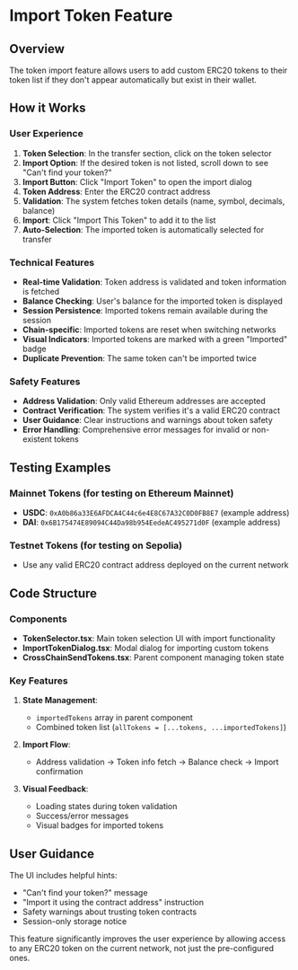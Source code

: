 # Import Token Feature

## Overview
The token import feature allows users to add custom ERC20 tokens to their token list if they don't appear automatically but exist in their wallet.

## How it Works

### User Experience
1. **Token Selection**: In the transfer section, click on the token selector
2. **Import Option**: If the desired token is not listed, scroll down to see "Can't find your token?"
3. **Import Button**: Click "Import Token" to open the import dialog
4. **Token Address**: Enter the ERC20 contract address
5. **Validation**: The system fetches token details (name, symbol, decimals, balance)
6. **Import**: Click "Import This Token" to add it to the list
7. **Auto-Selection**: The imported token is automatically selected for transfer

### Technical Features
- **Real-time Validation**: Token address is validated and token information is fetched
- **Balance Checking**: User's balance for the imported token is displayed
- **Session Persistence**: Imported tokens remain available during the session
- **Chain-specific**: Imported tokens are reset when switching networks
- **Visual Indicators**: Imported tokens are marked with a green "Imported" badge
- **Duplicate Prevention**: The same token can't be imported twice

### Safety Features
- **Address Validation**: Only valid Ethereum addresses are accepted
- **Contract Verification**: The system verifies it's a valid ERC20 contract
- **User Guidance**: Clear instructions and warnings about token safety
- **Error Handling**: Comprehensive error messages for invalid or non-existent tokens

## Testing Examples

### Mainnet Tokens (for testing on Ethereum Mainnet)
- **USDC**: `0xA0b86a33E6AFDCA4C44c6e4E8C67A32C0D0FB8E7` (example address)
- **DAI**: `0x6B175474E89094C44Da98b954EedeAC495271d0F` (example address)

### Testnet Tokens (for testing on Sepolia)
- Use any valid ERC20 contract address deployed on the current network

## Code Structure

### Components
- **TokenSelector.tsx**: Main token selection UI with import functionality
- **ImportTokenDialog.tsx**: Modal dialog for importing custom tokens
- **CrossChainSendTokens.tsx**: Parent component managing token state

### Key Features
1. **State Management**: 
   - `importedTokens` array in parent component
   - Combined token list (`allTokens = [...tokens, ...importedTokens]`)
   
2. **Import Flow**:
   - Address validation → Token info fetch → Balance check → Import confirmation
   
3. **Visual Feedback**:
   - Loading states during token validation
   - Success/error messages
   - Visual badges for imported tokens

## User Guidance
The UI includes helpful hints:
- "Can't find your token?" message
- "Import it using the contract address" instruction
- Safety warnings about trusting token contracts
- Session-only storage notice

This feature significantly improves the user experience by allowing access to any ERC20 token on the current network, not just the pre-configured ones.
